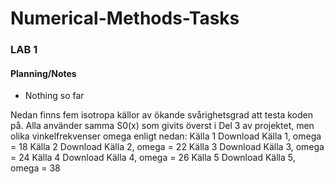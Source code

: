 # Numerical-Methods-Tasks

### LAB 1

#### Planning/Notes
- Nothing so far

Nedan finns fem isotropa källor av ökande svårighetsgrad att testa koden på. Alla använder samma S0(x) som givits överst i Del 3 av projektet, men olika vinkelfrekvenser omega enligt nedan:
Källa 1 Download Källa 1, omega = 18
Källa 2 Download Källa 2, omega = 22
Källa 3 Download Källa 3, omega = 24
Källa 4 Download Källa 4, omega = 26
Källa 5 Download Källa 5, omega = 38